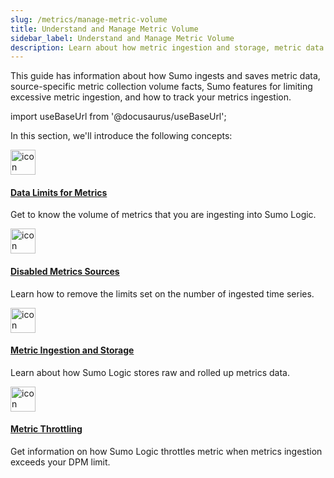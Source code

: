 ```yaml
---
slug: /metrics/manage-metric-volume
title: Understand and Manage Metric Volume
sidebar_label: Understand and Manage Metric Volume
description: Learn about how metric ingestion and storage, metric data limits, and how metric throttling works.
---
```


This guide has information about how Sumo ingests and saves metric data, source-specific metric collection volume facts, Sumo features for limiting excessive metric ingestion, and how to track your metrics ingestion.

import useBaseUrl from '@docusaurus/useBaseUrl';

In this section, we'll introduce the following concepts:

<div className="box-wrapper">
<div className="box smallbox card">
  <div className="container">
  <a href={useBaseUrl('/docs/metrics/manage-metric-volume/data-limits-for-metrics')}><img src={useBaseUrl('img/icons/operations/investigate.png')} alt="icon" width="40"/><h4>Data Limits for Metrics</h4></a>
  <p>Get to know the volume of metrics that you are ingesting into Sumo Logic.</p>
  </div>
</div>
<div className="box smallbox card">
  <div className="container">
  <a href={useBaseUrl('/docs/metrics/manage-metric-volume/disabled-metrics-sources')}><img src={useBaseUrl('img/icons/metrics.png')} alt="icon" width="40"/><h4>Disabled Metrics Sources</h4></a>
  <p>Learn how to remove the limits set on the number of ingested time series.</p>
  </div>
</div>
<div className="box smallbox card">
  <div className="container">
  <a href={useBaseUrl('/docs/metrics/manage-metric-volume/metric-ingestion-and-storage')}><img src={useBaseUrl('img/icons/operations/sensor.png')} alt="icon" width="40"/><h4>Metric Ingestion and Storage</h4></a>
  <p>Learn about how Sumo Logic stores raw and rolled up metrics data.</p>
  </div>
</div>
<div className="box smallbox card">
  <div className="container">
  <a href={useBaseUrl('/docs/metrics/manage-metric-volume/metric-throttling')}><img src={useBaseUrl('img/icons/cloud/performance.png')} alt="icon" width="40"/><h4>Metric Throttling</h4></a>
  <p>Get information on how Sumo Logic throttles metric when metrics ingestion exceeds your DPM limit.</p>
  </div>
</div>
</div>
